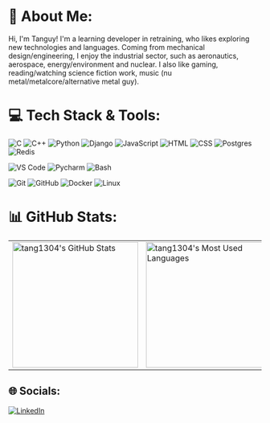 # 💫 About Me:
Hi, I'm Tanguy! I'm a learning developer in retraining, who likes exploring new technologies and languages. Coming from mechanical design/engineering, I enjoy the industrial sector, such as aeronautics, aerospace, energy/environment and nuclear. I also like gaming, reading/watching science fiction work, music (nu metal/metalcore/alternative metal guy).

# 💻 Tech Stack & Tools:
![C](https://img.shields.io/badge/C-%2300599C.svg?logo=c&logoColor=white&style=plastic) 
![C++](https://img.shields.io/badge/C++-%2300599C.svg?logo=c%2B%2B&logoColor=white&style=plastic) 
![Python](https://img.shields.io/badge/Python-3670A0?logo=python&logoColor=ffdd54&style=plastic) 
![Django](https://img.shields.io/badge/Django-006a09?logo=django&logoColor=white&style=plastic)
![JavaScript](https://img.shields.io/badge/Javascript-%23323330.svg?logo=javascript&logoColor=%23F7DF1E&style=plastic) 
![HTML](https://img.shields.io/badge/HTML-ff5733.svg?logo=html5&logoColor=white&style=plastic)
![CSS](https://img.shields.io/badge/CSS-3355ff.svg?logo=css3&logoColor=white&style=plastic)
![Postgres](https://img.shields.io/badge/Postgres-%23316192.svg?logo=postgresql&logoColor=white&style=plastic) 
![Redis](https://img.shields.io/badge/Redis-%23DD0031.svg?logo=redis&logoColor=white&style=plastic) 

![VS Code](https://img.shields.io/badge/Visual%20Studio%20Code-33a5ff?logo=visual-studio-code&logoColor=white&style=plastic) 
![Pycharm](https://img.shields.io/badge/PyCharm-000?logo=pycharm&logoColor=fff&style=plastic) 
![Bash](https://img.shields.io/badge/Bash-000?logo=gnubash&logoColor=fff&style=plastic) 

![Git](https://img.shields.io/badge/Git-F05032?logo=git&logoColor=fff&style=plastic) 
![GitHub](https://img.shields.io/badge/GitHub-%23121011.svg?logo=github&logoColor=white&style=plastic) 
![Docker](https://img.shields.io/badge/Docker-%230db7ed.svg?logo=docker&logoColor=white&style=plastic) 
![Linux](https://img.shields.io/badge/Linux-FCC624?logo=linux&logoColor=black&style=plastic) 

# 📊 GitHub Stats:

<table>
  <tr>
    <td>
      <img src="https://github-readme-stats.vercel.app/api?username=tang1304&theme=transparent&border_radius=10&count_private=true&show_icons=true&rank_icon=github&locale=en" alt="tang1304's GitHub Stats" height="250px"/>
    </td>
    <td>
      <img src="https://github-readme-stats.vercel.app/api/top-langs?username=tang1304&theme=transparent&layout=donut&hide=css,php,ClassASP&langs_count=5&border_radius=10&show_icons=true&locale=en" alt="tang1304's Most Used Languages" height="250px"/>
    </td>
  </tr>
</table>

## 🌐 Socials:
[![LinkedIn](https://img.shields.io/badge/LinkedIn-%230077B5.svg?logo=linkedin&logoColor=white)]([https://linkedin.com/in/your-linkedin-profile](https://www.linkedin.com/in/tanguy-gellon-824002174/)) 
